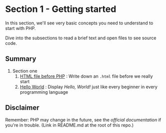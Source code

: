 # Section 1 - Getting started

In this section, we'll see very basic concepts you need to understand to start with PHP.

Dive into the subsections to read a brief text and open files to see source code.

## Summary

1. Section one
   1. [HTML file before PHP](01-HTML_before_PHP) : Write down an `.html` file before we really start
   2. [Hello World](02-Hello_World) : Display _Hello, World!_ just like every beginner in every programming language

## Disclaimer

Remember: PHP may change in the future, see the *official documentation* if you're in trouble. (Link in README.md at the root of this repo.)